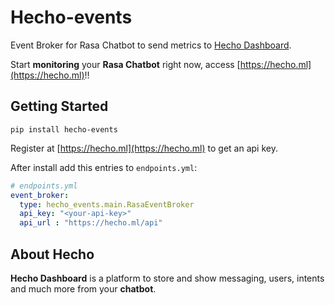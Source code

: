 # Hecho-events

Event Broker for Rasa Chatbot to send metrics to [Hecho Dashboard](https://hecho.ml).

Start **monitoring** your **Rasa Chatbot** right now, access [https://hecho.ml](https://hecho.ml)!!

## Getting Started

```
pip install hecho-events
```

Register at [https://hecho.ml](https://hecho.ml) to get an api key.

After install add this entries to `endpoints.yml`:
```yaml
# endpoints.yml
event_broker:
  type: hecho_events.main.RasaEventBroker
  api_key: "<your-api-key>"
  api_url : "https://hecho.ml/api"
```


## About Hecho

**Hecho Dashboard** is a platform to store and show messaging, users, intents and much more from your **chatbot**.
